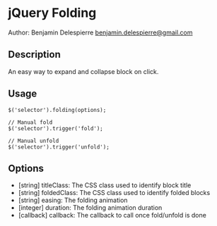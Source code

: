 jQuery Folding
==================

Author: Benjamin Delespierre <benjamin.delespierre@gmail.com>

Description
-----------

An easy way to expand and collapse block on click.

Usage
-----

    $('selector').folding(options);
    
    // Manual fold
    $('selector').trigger('fold');
    
    // Manual unfold
    $('selector').trigger('unfold');

Options
-------

* [string] titleClass: The CSS class used to identify block title
* [string] foldedClass: The CSS class used to identify folded blocks
* [string] easing: The folding animation
* [integer] duration: The folding animation duration
* [callback] callback: The callback to call once fold/unfold is done
